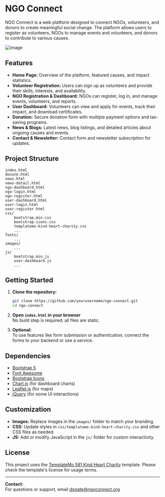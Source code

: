 # NGO Connect

NGO Connect is a web platform designed to connect NGOs, volunteers, and donors to create meaningful social change. The platform allows users to register as volunteers, NGOs to manage events and volunteers, and donors to contribute to various causes.

![image](https://github.com/user-attachments/assets/a5e1cafd-e0fa-4496-a680-f2bab230635e)


## Features

- **Home Page:** Overview of the platform, featured causes, and impact statistics.
- **Volunteer Registration:** Users can sign up as volunteers and provide their skills, interests, and availability.
- **NGO Registration & Dashboard:** NGOs can register, log in, and manage events, volunteers, and reports.
- **User Dashboard:** Volunteers can view and apply for events, track their impact, and download certificates.
- **Donation:** Secure donation form with multiple payment options and tax-saving programs.
- **News & Blogs:** Latest news, blog listings, and detailed articles about ongoing causes and events.
- **Contact & Newsletter:** Contact form and newsletter subscription for updates.

## Project Structure

```
index.html
donate.html
news.html
news-detail.html
ngo-dashboard.html
ngo-login.html
ngo-register.html
user-dashboard.html
user-login.html
user-register.html
css/
    bootstrap.min.css
    bootstrap-icons.css
    templatemo-kind-heart-charity.css
    ...
fonts/
    ...
images/
    ...
js/
    bootstrap.min.js
    user-dashboard.js
    ...
```

## Getting Started

1. **Clone the repository:**
   ```sh
   git clone https://github.com/yourusername/ngo-connect.git
   cd ngo-connect
   ```

2. **Open `index.html` in your browser**  
   No build step is required; all files are static.

3. **Optional:**  
   To use features like form submission or authentication, connect the forms to your backend or use a service.

## Dependencies

- [Bootstrap 5](https://getbootstrap.com/)
- [Font Awesome](https://fontawesome.com/)
- [Bootstrap Icons](https://icons.getbootstrap.com/)
- [Chart.js](https://www.chartjs.org/) (for dashboard charts)
- [Leaflet.js](https://leafletjs.com/) (for maps)
- [jQuery](https://jquery.com/) (for some UI interactions)

## Customization

- **Images:** Replace images in the `images/` folder to match your branding.
- **CSS:** Update styles in `css/templatemo-kind-heart-charity.css` and other CSS files as needed.
- **JS:** Add or modify JavaScript in the `js/` folder for custom interactivity.

## License

This project uses the [TemplateMo 581 Kind Heart Charity](https://templatemo.com/tm-581-kind-heart-charity) template. Please check the template's license for usage terms.

---

**Contact:**  
For questions or support, email [donate@ngoconnect.org](mailto:donate@ngoconnect.org)

